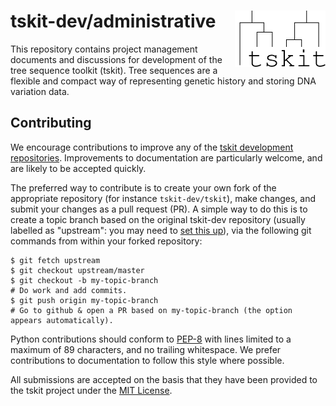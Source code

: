 # tskit-dev/administrative <img align="right" width="145" height="90" src="tskit_logo.ink.svg">
This repository contains project management documents and discussions for
development of the tree sequence toolkit (tskit). Tree sequences are a flexible and
compact way of representing genetic history and storing DNA variation data.

## Contributing

We encourage contributions to improve any of the
[tskit development repositories](https://github.com/tskit-dev).
Improvements to documentation are particularly welcome, and are likely to be accepted
quickly. 

The preferred way to contribute is to create your own fork of the appropriate
repository (for instance `tskit-dev/tskit`), make changes, and submit your changes as a
pull request (PR). A simple way to do this is to create a topic branch based on the
original tskit-dev repository (usually labelled as "upstream": you may need to
[set this up](https://help.github.com/articles/configuring-a-remote-for-a-fork/)),
via the following git commands from within your forked repository:

```
$ git fetch upstream
$ git checkout upstream/master
$ git checkout -b my-topic-branch
# Do work and add commits.
$ git push origin my-topic-branch
# Go to github & open a PR based on my-topic-branch (the option appears automatically).
```

Python contributions should conform to [PEP-8](https://www.python.org/dev/peps/pep-0008/)
with lines limited to a maximum of 89 characters, and no trailing whitespace.
We prefer contributions to documentation to follow this style where possible.

All submissions are accepted on the basis that they have been provided to the tskit
project under the [MIT License](https://opensource.org/licenses/MIT).
